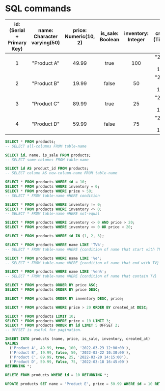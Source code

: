 # SQL commands

| id: (Serial + Primary Key) | name: Character varying(50) | price: Numeric(10, 2) | is_sale: Boolean | inventory: Integer | created_at: (Timestamp) |
| :------------------------: | :-------------------------: | :-------------------: | :--------------: | :----------------: | :---------------------: |
|             1              |         "Product A"         |         49.99         |       true       |        100         |  "2022-03-23 12:00:00"  |
|             2              |         "Product B"         |         19.99         |      false       |         50         |  "2022-03-22 10:30:00"  |
|             3              |         "Product C"         |         89.99         |       true       |         25         |  "2022-03-20 14:15:00"  |
|             4              |         "Product D"         |         59.99         |      false       |         75         |  "2022-03-18 16:45:00"  |

```SQL
SELECT * FROM products;
-- SELECT all-columns FROM table-name
```

```SQL
SELECT id, name, is_sale FROM products;
-- SELECT some-columns FROM table-name
```

```SQL
SELECT id AS product_id FROM products;
-- SELECT column AS new-column-name FROM table-name
```

```SQL
SELECT * FROM products WHERE id = 10;
SELECT * FROM products WHERE inventory = 0;
SELECT * FROM products WHERE price > 50;
-- SELECT * FROM table-name WHERE condition
```

```SQL
SELECT * FROM products WHERE inventory != 0;
SELECT * FROM products WHERE inventory <> 0;
-- SELECT * FROM table-name WHERE not-equal

SELECT * FROM products WHERE inventory <> 0 AND price > 20;
SELECT * FROM products WHERE inventory <> 0 OR price < 20;
```

```SQL
SELECT * FROM products WHERE id IN (1, 2, 3);
```

```SQL
SELECT * FROM products WHERE name LIKE 'TV%';
-- SELECT * FROM table-name WHERE {condition of name that start with TV}

SELECT * FROM products WHERE name LIKE '%e';
-- SELECT * FROM table-name WHERE {condition of name that end with TV}

SELECT * FROM products WHERE name LIKE '%en%';
-- SELECT * FROM table-name WHERE {condition of name that contain TV}
```

```SQL
SELECT * FROM products ORDER BY price ASC;
SELECT * FROM products ORDER BY price DESC;

SELECT * FROM products ORDER BY inventory DESC, price;

SELECT * FROM products WHERE price > 20 ORDER BY created_at DESC;
```

```SQL
SELECT * FROM products LIMIT 10;
SELECT * FROM products WHERE price > 10 LIMIT 3;
SELECT * FROM products ORDER BY id LIMIT 5 OFFSET 2;
-- OFFSET is useful for pagination.
```

```SQL
INSERT INTO products (name, price, is_sale, inventory, created_at)
VALUES
  ('Product A', 49.99, true, 100, '2022-03-23 12:00:00'),
  ('Product B', 19.99, false, 50, '2022-03-22 10:30:00'),
  ('Product C', 89.99, true, 25, '2022-03-20 14:15:00'),
  ('Product D', 59.99, false, 75, '2022-03-18 16:45:00')
RETURNING *;
```

```SQL
DELETE FROM products WHERE id = 10 RETURNING *;
```

```SQL
UPDATE products SET name = 'Product E', price = 50.99 WHERE id = 10 RETURNING *;
```
